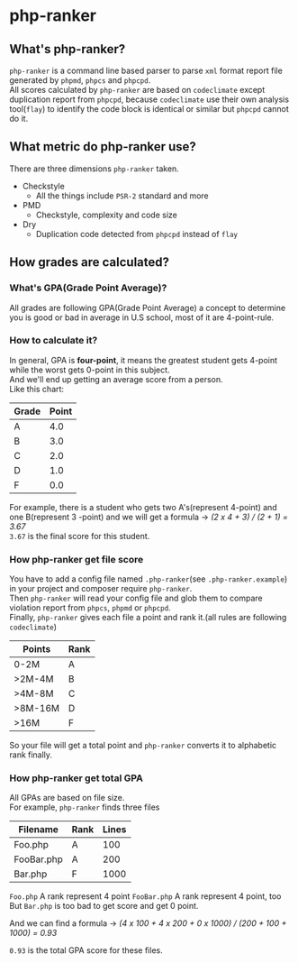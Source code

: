 # php-ranker

## What's php-ranker?
`php-ranker` is a command line based parser to parse `xml` format report file generated by `phpmd`, `phpcs` and `phpcpd`.  
All scores calculated by `php-ranker` are based on `codeclimate` except duplication report from `phpcpd`, because `codeclimate` use their own analysis tool(`flay`) to identify the code block is identical or similar but `phpcpd` cannot do it.

## What metric do php-ranker use?
There are three dimensions `php-ranker` taken.  

* Checkstyle
  * All the things include `PSR-2` standard and more
* PMD
  * Checkstyle, complexity and code size
* Dry
  * Duplication code detected from `phpcpd` instead of `flay`

## How grades are calculated?
### What's GPA(Grade Point Average)?
All grades are following GPA(Grade Point Average) a concept to determine you is good or bad in average in U.S school, most of it are 4-point-rule.  

### How to calculate it?
In general, GPA is **four-point**, it means the greatest student gets 4-point while the worst gets 0-point in this subject.  
And we'll end up getting an average score from a person.  
Like this chart:  


|Grade|Point|
|---|---|
|A|4.0|
|B|3.0|
|C|2.0|
|D|1.0|
|F|0.0||


For example, there is a student who gets two A's(represent 4-point) and one B(represent 3 
-point) and we will get a formula -> *(2 x 4 + 3) / (2 + 1) = 3.67*  
`3.67` is the final score for this student.

### How php-ranker get file score
You have to add a config file named `.php-ranker`(see `.php-ranker.example`) in your project and composer require `php-ranker`.  
Then `php-ranker` will read your config file and glob them to compare violation report from `phpcs`, `phpmd` or `phpcpd`.  
Finally, `php-ranker` gives each file a point and rank it.(all rules are following `codeclimate`)


|Points|Rank|
|---|---|
|0-2M|A|
|>2M-4M|B|
|>4M-8M|C|
|>8M-16M|D|
|>16M|F||


So your file will get a total point and `php-ranker` converts it to alphabetic rank finally.

### How php-ranker get total GPA
All GPAs are based on file size.  
For example, `php-ranker` finds three files  

|Filename|Rank|Lines|
|---|---|---|
|Foo.php|A|100|
|FooBar.php|A|200|
|Bar.php|F|1000||

`Foo.php` A rank represent 4 point
`FooBar.php` A rank represent 4 point, too
But `Bar.php` is too bad to get score and get 0 point.

And we can find a formula -> *(4 x 100 + 4 x 200 + 0 x 1000) / (200 + 100 + 1000) = 0.93*

`0.93` is the total GPA score for these files.
